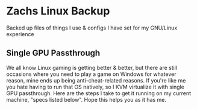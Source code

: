# Zachs Linux Backup
Backed up files of things I use & configs I have set for my GNU/Linux experience


## Single GPU Passthrough
We all know Linux gaming is getting better & better, but there are still occasions where you need to play a game on Windows for whatever reason, mine ends up being anti-cheat-related reasons. If you're like me you hate having to run that OS natively, so I KVM virtualize it with single GPU passthrough. Here are the steps I take to get it running on my current machine, "specs listed below". Hope this helps you as it has me.
